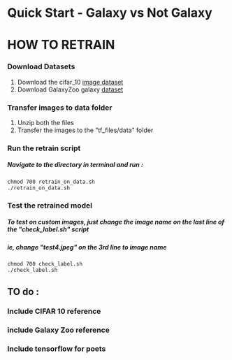 # Quick Start - Galaxy vs Not Galaxy #


HOW TO RETRAIN
==============


### Download Datasets ###
1. Download the cifar_10 [image dataset](https://www.cs.toronto.edu/~kriz/cifar-10-python.tar.gz)
2. Download GalaxyZoo galaxy [dataset](https://www.kaggle.com/c/3175/download-all)


### Transfer images to data folder ###
1. Unzip both the files
2. Transfer the images to the "tf_files/data" folder



### Run the retrain script ###

##### Navigate to the directory in terminal and run : #####

```console
chmod 700 retrain_on_data.sh
./retrain_on_data.sh
```

### Test the retrained model ###

##### To test on custom images, just change the image name on the last line of the "check_label.sh" script #####
##### ie, change "test4.jpeg" on the 3rd line to image name #####

```console
chmod 700 check_label.sh
./check_label.sh
```










## TO do :

### Include CIFAR 10 reference ###
### include Galaxy Zoo reference ###
### Include tensorflow for poets ###
